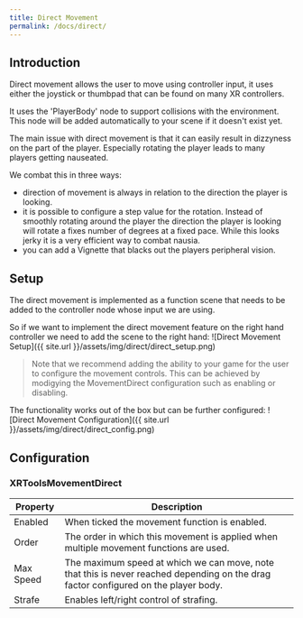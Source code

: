 ```yaml
---
title: Direct Movement
permalink: /docs/direct/
---
```



## Introduction
Direct movement allows the user to move using controller input, it uses either
the joystick or thumbpad that can be found on many XR controllers. 

It uses the 'PlayerBody' node to support collisions with the environment. This
node will be added automatically to your scene if it doesn't exist yet.

The main issue with direct movement is that it can easily result in dizzyness
on the part of the player. Especially rotating the player leads to many players
getting nauseated.

We combat this in three ways:
- direction of movement is always in relation to the direction the player is
  looking. 
- it is possible to configure a step value for the rotation. Instead of smoothly
  rotating around the player the direction the player is looking will rotate a
  fixes number of degrees at a fixed pace. While this looks jerky it is a very
  efficient way to combat nausia. 
- you can add a Vignette that blacks out the players peripheral vision.

## Setup
The direct movement is implemented as a function scene that needs to be added
to the controller node whose input we are using.

So if we want to implement the direct movement feature on the right hand
controller we need to add the scene to the right hand:
![Direct Movement Setup]({{ site.url }}/assets/img/direct/direct_setup.png)

> Note that we recommend adding the ability to your game for the user to configure
  the movement controls. This can be achieved by modigying the MovementDirect 
  configuration such as enabling or disabling.

The functionality works out of the box but can be further configured:
![Direct Movement Configuration]({{ site.url }}/assets/img/direct/direct_config.png)

## Configuration

### XRToolsMovementDirect

| Property      | Description                                                     |
| ------------- | --------------------------------------------------------------- |
| Enabled       | When ticked the movement function is enabled.                   |
| Order         | The order in which this movement is applied when multiple movement functions are used.  |
| Max Speed     | The maximum speed at which we can move, note that this is never reached depending on the drag factor configured on the player body.  |
| Strafe        | Enables left/right control of strafing. |
